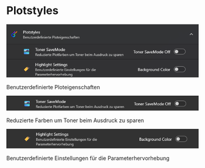 # Plotstyles

![image](/LiftDataManager/Docs/HelpImages/image98.png)  

Benutzerdefinierte Ploteigenschaften

![image](/LiftDataManager/Docs/HelpImages/image99.png)  

Reduzierte Farben um Toner beim Ausdruck zu sparen

![image](/LiftDataManager/Docs/HelpImages/image100.png)  

Benutzerdefinierte Einstellungen für die Parameterhervorhebung
